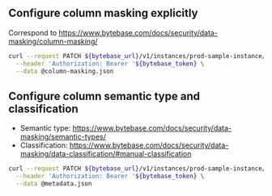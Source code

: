 ## Configure column masking explicitly

Correspond to https://www.bytebase.com/docs/security/data-masking/column-masking/

```bash
curl --request PATCH ${bytebase_url}/v1/instances/prod-sample-instance/databases/hr_prod/policies/masking?update_mask=payload \
  --header 'Authorization: Bearer '${bytebase_token} \
  --data @column-masking.json
```

## Configure column semantic type and classification

- Semantic type: https://www.bytebase.com/docs/security/data-masking/semantic-types/
- Classification: https://www.bytebase.com/docs/security/data-masking/data-classification/#manual-classification

```bash
curl --request PATCH ${bytebase_url}/v1/instances/prod-sample-instance/databases/hr_prod/metadata \
  --header 'Authorization: Bearer '${bytebase_token} \
  --data @metadata.json
```
